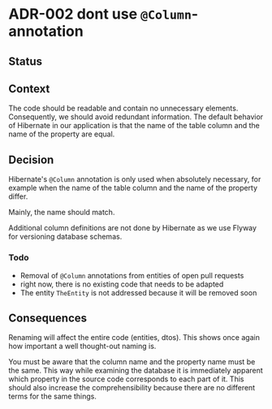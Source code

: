 # ADR-002 dont use `@Column`-annotation

## Status

<adr-status status='accepted' />

## Context

The code should be readable and contain no unnecessary elements. Consequently, we should avoid redundant information.
The default behavior of Hibernate in our application is that the name of the table column and the name of the
property are equal.

## Decision

Hibernate's `@Column` annotation is only used when absolutely necessary, for example when the name of the table column and
the name of the property differ.

Mainly, the name should match.

Additional column definitions are not done by Hibernate as we use Flyway for versioning database schemas.

### Todo

- Removal of `@Column` annotations from entities of open pull requests
- right now, there is no existing code that needs to be adapted
- The entity `TheEntity` is not addressed because it will be removed soon

## Consequences

Renaming will affect the entire code (entities, dtos). This shows once again how important a well thought-out naming is.

You must be aware that the column name and the property name must be the same. This way while examining the database
it is immediately apparent which property in the source code corresponds to each part of it. This should also
increase the comprehensibility because there are no different terms for the same things.
